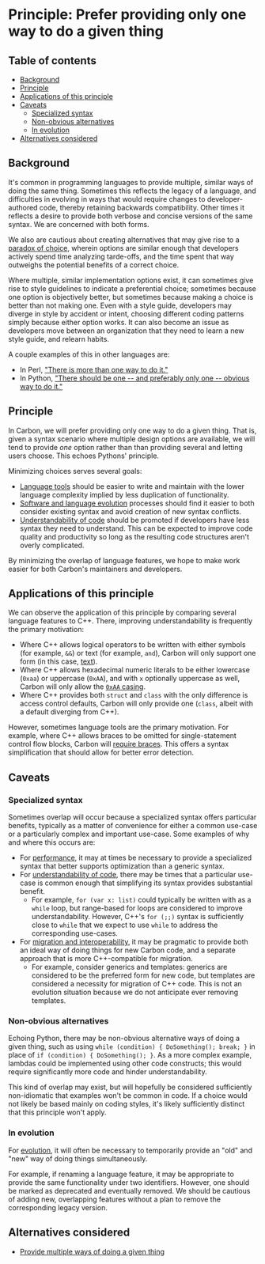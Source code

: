 # Principle: Prefer providing only one way to do a given thing

<!--
Part of the Carbon Language project, under the Apache License v2.0 with LLVM
Exceptions. See /LICENSE for license information.
SPDX-License-Identifier: Apache-2.0 WITH LLVM-exception
-->

<!-- toc -->

## Table of contents

-   [Background](#background)
-   [Principle](#principle)
-   [Applications of this principle](#applications-of-this-principle)
-   [Caveats](#caveats)
    -   [Specialized syntax](#specialized-syntax)
    -   [Non-obvious alternatives](#non-obvious-alternatives)
    -   [In evolution](#in-evolution)
-   [Alternatives considered](#alternatives-considered)

<!-- tocstop -->

## Background

It's common in programming languages to provide multiple, similar ways of doing
the same thing. Sometimes this reflects the legacy of a language, and
difficulties in evolving in ways that would require changes to
developer-authored code, thereby retaining backwards compatibility. Other times
it reflects a desire to provide both verbose and concise versions of the same
syntax. We are concerned with both forms.

We also are cautious about creating alternatives that may give rise to a
[paradox of choice](https://en.wikipedia.org/wiki/The_Paradox_of_Choice),
wherein options are similar enough that developers actively spend time analyzing
tarde-offs, and the time spent that way outweighs the potential benefits of a
correct choice.

Where multiple, similar implementation options exist, it can sometimes give rise
to style guidelines to indicate a preferential choice; sometimes because one
option is objectively better, but sometimes because making a choice is better
than not making one. Even with a style guide, developers may diverge in style by
accident or intent, choosing different coding patterns simply because either
option works. It can also become an issue as developers move between an
organization that they need to learn a new style guide, and relearn habits.

A couple examples of this in other languages are:

-   In Perl,
    ["There is more than one way to do it."](https://en.wikipedia.org/wiki/There%27s_more_than_one_way_to_do_it)
-   In Python,
    ["There should be one -- and preferably only one -- obvious way to do it."](https://www.python.org/dev/peps/pep-0020/)

## Principle

In Carbon, we will prefer providing only one way to do a given thing. That is,
given a syntax scenario where multiple design options are available, we will
tend to provide _one_ option rather than than providing several and letting
users choose. This echoes Pythons' principle.

Minimizing choices serves several goals:

-   [Language tools](/docs/project/goals.md#language-tools-and-ecosystem) should
    be easier to write and maintain with the lower language complexity implied
    by less duplication of functionality.
-   [Software and language evolution](/docs/project/goals.md#software-and-language-evolution)
    processes should find it easier to both consider existing syntax and avoid
    creation of new syntax conflicts.
-   [Understandability of code](/docs/project/goals.md#code-that-is-easy-to-read-understand-and-write)
    should be promoted if developers have less syntax they need to understand.
    This can be expected to improve code quality and productivity so long as the
    resulting code structures aren't overly complicated.

By minimizing the overlap of language features, we hope to make work easier for
both Carbon's maintainers and developers.

## Applications of this principle

We can observe the application of this principle by comparing several language
features to C++. There, improving understandability is frequently the primary
motivation:

-   Where C++ allows logical operators to be written with either symbols (for
    example, `&&`) or text (for example, `and`), Carbon will only support one
    form (in this case, [text](/proposals/p0680.md)).
-   Where C++ allows hexadecimal numeric literals to be either lowercase
    (`0xaa`) or uppercase (`0xAA`), and with `x` optionally uppercase as well,
    Carbon will only allow the [`0xAA` casing](/proposals/p0143.md).
-   Where C++ provides both `struct` and `class` with the only difference is
    access control defaults, Carbon will only provide one (`class`, albeit with
    a default diverging from C++).

However, sometimes language tools are the primary motivation. For example, where
C++ allows braces to be omitted for single-statement control flow blocks, Carbon
will [require braces](/proposals/p0623.md). This offers a syntax simplification
that should allow for better error detection.

## Caveats

### Specialized syntax

Sometimes overlap will occur because a specialized syntax offers particular
benefits, typically as a matter of convenience for either a common use-case or a
particularly complex and important use-case. Some examples of why and where this
occurs are:

-   For [performance](/docs/projects/goals.md#performance-critical-software), it
    may at times be necessary to provide a specialized syntax that better
    supports optimization than a generic syntax.
-   For
    [understandability of code](/docs/project/goals.md#code-that-is-easy-to-read-understand-and-write),
    there may be times that a particular use-case is common enough that
    simplifying its syntax provides substantial benefit.
    -   For example, `for (var x: list)` could typically be written with as a
        `while` loop, but range-based for loops are considered to improve
        understandability. However, C++'s `for (;;)` syntax is sufficiently
        close to `while` that we expect to use `while` to address the
        corresponding use-cases.
-   For
    [migration and interoperability](/docs/project/goals.md#interoperability-with-and-migration-from-existing-c-code),
    it may be pragmatic to provide both an ideal way of doing things for new
    Carbon code, and a separate approach that is more C++-compatible for
    migration.
    -   For example, consider generics and templates: generics are considered to
        be the preferred form for new code, but templates are considered a
        necessity for migration of C++ code. This is not an evolution situation
        because we do not anticipate ever removing templates.

### Non-obvious alternatives

Echoing Python, there may be non-obvious alternative ways of doing a given
thing, such as using `while (condition) { DoSomething(); break; }` in place of
`if (condition) { DoSomething(); }`. As a more complex example, lambdas could be
implemented using other code constructs; this would require significantly more
code and hinder understandability.

This kind of overlap may exist, but will hopefully be considered sufficiently
non-idiomatic that examples won't be common in code. If a choice would not
likely be based mainly on coding styles, it's likely sufficiently distinct that
this principle won't apply.

### In evolution

For [evolution](/docs/project/goals.md#software-and-language-evolution), it will
often be necessary to temporarily provide an "old" and "new" way of doing things
simultaneously.

For example, if renaming a language feature, it may be appropriate to provide
the same functionality under two identifiers. However, one should be marked as
deprecated and eventually removed. We should be cautious of adding new,
overlapping features without a plan to remove the corresponding legacy version.

## Alternatives considered

-   [Provide multiple ways of doing a given thing](/proposals/p0829.md#provide-multiple-ways-of-doing-a-given-thing)
